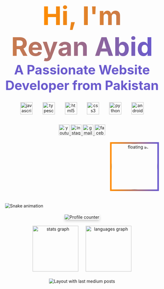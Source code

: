 <!-- Centered Introduction with Gradient and Animated Text -->
<h1 align="center">
  <span style="background: linear-gradient(90deg, #ff8c00, #6a5acd); -webkit-background-clip: text; color: transparent; font-size: 3em; animation: gradientAnimation 3s ease infinite;">
    Hi, I'm Reyan Abid
  </span><br>
  <span style="font-size: 1.5em; color: #6a5acd;">A Passionate Website Developer from Pakistan</span>
</h1>

<!-- Animated Icons Section -->
<div align="center" style="margin: 30px 0;">
  <img src="https://cdn.jsdelivr.net/gh/devicons/devicon/icons/javascript/javascript-original.svg" height="40" alt="javascript logo" style="animation: float 4s ease-in-out infinite;" />
  <img width="25" />
  <img src="https://cdn.jsdelivr.net/gh/devicons/devicon/icons/typescript/typescript-original.svg" height="40" alt="typescript logo" style="animation: float 4s ease-in-out infinite;" />
  <img width="25" />
  <img src="https://cdn.jsdelivr.net/gh/devicons/devicon/icons/html5/html5-original.svg" height="40" alt="html5 logo" style="animation: float 4s ease-in-out infinite;" />
  <img width="25" />
  <img src="https://cdn.jsdelivr.net/gh/devicons/devicon/icons/css3/css3-original.svg" height="40" alt="css3 logo" style="animation: float 4s ease-in-out infinite;" />
  <img width="25" />
  <img src="https://cdn.jsdelivr.net/gh/devicons/devicon/icons/python/python-original.svg" height="40" alt="python logo" style="animation: float 4s ease-in-out infinite;" />
  <img width="25" />
  <img src="https://cdn.jsdelivr.net/gh/devicons/devicon/icons/android/android-original.svg" height="40" alt="android logo" style="animation: float 4s ease-in-out infinite;" />
</div>

<!-- Social Media Links with Hover Effect -->
<div align="center" style="margin: 20px 0;">
  <a href="https://www.youtube.com/channel/UCOzD-c-Tbbo84lFpzLnSJrg" target="_blank">
    <img src="https://img.shields.io/static/v1?message=Youtube&logo=youtube&label=&color=FF0000&logoColor=white&labelColor=&style=for-the-badge" height="35" alt="youtube logo" style="transition: transform 0.3s;" onmouseover="this.style.transform='scale(1.1)'" onmouseout="this.style.transform='scale(1)'" />
  </a>
  <a href="https://www.instagram.com/reyanabid4/" target="_blank">
    <img src="https://img.shields.io/static/v1?message=Instagram&logo=instagram&label=&color=E4405F&logoColor=white&labelColor=&style=for-the-badge" height="35" alt="instagram logo" style="transition: transform 0.3s;" onmouseover="this.style.transform='scale(1.1)'" onmouseout="this.style.transform='scale(1)'" />
  </a>
  <a href="mailto:reyanabid20@gmail.com" target="_blank">
    <img src="https://img.shields.io/static/v1?message=Gmail&logo=gmail&label=&color=D14836&logoColor=white&labelColor=&style=for-the-badge" height="35" alt="gmail logo" style="transition: transform 0.3s;" onmouseover="this.style.transform='scale(1.1)'" onmouseout="this.style.transform='scale(1)'" />
  </a>
  <a href="https://www.facebook.com/ReyanWebDevpore" target="_blank">
    <img src="https://img.shields.io/static/v1?message=Facebook&logo=facebook&label=&color=1877F2&logoColor=white&labelColor=&style=for-the-badge" height="35" alt="facebook logo" style="transition: transform 0.3s;" onmouseover="this.style.transform='scale(1.1)'" onmouseout="this.style.transform='scale(1)'" />
  </a>
</div>

<!-- Floating Avatar with Gradient Border -->
<div align="right" style="margin: 20px 0;">
  <img src="https://camo.githubusercontent.com/7de37139d0b4c1ce40865e799b446c0e963a3dd8fb68d239707237c40604fa3d/68747470733a2f2f63646e2e6472696262626c652e636f6d2f75736572732f3733303730332f73637265656e73686f74732f363538313234332f6176656e746f2e676966" height="150" alt="floating avatar" style="border-radius: 50%; border: 5px solid; border-image: linear-gradient(to right, #ff8c00, #6a5acd) 1;" />
</div>

<!-- Snake Animation with New Design -->
<img src="https://raw.githubusercontent.com/reyanabid123/reyanabid123/output/snake.svg" alt="Snake animation" style="margin-top: 20px;" />

<!-- Profile Counter with Shadow Effect -->
<div align="center" style="margin: 20px 0;">
  <img src="https://profile-counter.glitch.me/reyanabid123/count.svg?" alt="Profile counter" style="box-shadow: 0px 4px 8px rgba(0, 0, 0, 0.2);" />
</div>

<!-- GitHub Stats with Circular Progress Bars -->
<div align="center" style="margin: 20px 0;">
  <img src="https://github-readme-stats.vercel.app/api?username=reyanabid123&hide_title=false&hide_rank=false&show_icons=true&include_all_commits=true&count_private=true&disable_animations=false&theme=radical&locale=en&hide_border=false&order=1" height="150" alt="stats graph" style="margin: 0 10px;" />
  <img src="https://github-readme-stats.vercel.app/api/top-langs?username=reyanabid123&locale=en&hide_title=false&layout=compact&card_width=320&langs_count=5&theme=radical&hide_border=false&order=2" height="150" alt="languages graph" style="margin: 0 10px;" />
</div>

<!-- Latest Medium Posts with Hover Effect -->
<div align="center" style="margin: 20px 0;">
  <img src="https://github-read-medium-git-main.pahlevikun.vercel.app/latest?limit=4" alt="Layout with last medium posts" style="transition: transform 0.3s;" onmouseover="this.style.transform='scale(1.05)'" onmouseout="this.style.transform='scale(1)'" />
</div>

<!-- CSS for Animations and Effects -->
<style>
@keyframes float {
  0% { transform: translatey(0px); }
  50% { transform: translatey(-10px); }
  100% { transform: translatey(0px); }
}

@keyframes gradientAnimation {
  0% { background-position: 0% 50%; }
  50% { background-position: 100% 50%; }
  100% { background-position: 0% 50%; }
}
</style>
